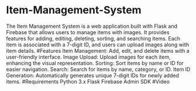 # Item-Management-System
The Item Management System is a web application built with Flask and Firebase that allows users to manage items with images. It provides features for adding, editing, deleting, sorting, and searching items. Each item is associated with a 7-digit ID, and users can upload images along with item details.
#Features
Item Management: Add, edit, and delete items with a user-friendly interface.
Image Upload: Upload images for each item, enhancing the visual representation.
Sorting: Sort items by name or ID for easier navigation.
Search: Search for items by name, category, or ID.
Item ID Generation: Automatically generates unique 7-digit IDs for newly added items.
#Requirements
Python 3.x
Flask
Firebase Admin SDK
#Video
